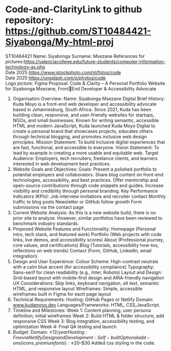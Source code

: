 # Code-and-ClarityLink to github repository: https://github.com/ST10484421-Siyabonga/My-html-proj
ST10484421
Name: Siyabonga
Surname: Msezane
Referances for pictures:https://valenciacollege.edu/future-students/computer-information-technology-as.php  
Date 2025
https://www.istockphoto.com/nl/fotos/code  
Date 2025
https://unsplash.com/s/photos/code  
Logo picture: Figma
Proposal: Code & Clarity – A Personal Portfolio Website for Siyabonga Msezane, FrontEnd Developer & Accessibility Advocate
1. Organisation Overview:
Name: Siyabonga Msezane Digital
Brief History:
Kuda Moyo is a front-end web developer and accessibility advocate based in 
Johannesburg, South Africa. Since 2021, Kuda has been building clean, responsive, and 
user-friendly websites for startups, NGOs, and small businesses. Known for writing 
semantic, accessible HTML and modern JavaScript, Kuda launched Kuda Moyo Digital 
to create a personal brand that showcases projects, educates others through technical 
blogging, and promotes inclusive web design principles.
Mission Statement: To build inclusive digital experiences that are fast, functional, and 
accessible to everyone.
Vision Statement: To lead by example in creating a more usable and equitable web.
Target Audience: Employers, tech recruiters, freelance clients, and learners interested 
in web development best practices.
2. Website Goals and Objectives:
Goals:
Present a polished portfolio to potential employers and collaborators.
Share blog content on front-end technologies, accessibility, and best practices.
Offer mentorship and open-source contributions through code snippets and guides.
Increase visibility and credibility through personal branding.
Key Performance Indicators (KPIs):
Job interview invitations and recruiter contact
Monthly traffic to blog posts
Newsletter or GitHub follow growth
Form submissions via the contact page
3. Current Website Analysis:
As this is a new website build, there is no prior site to analyze. However, similar 
portfolios have been reviewed to benchmark industry standards.
4. Proposed Website Features and Functionality:
Homepage (Personal intro, tech stack, and featured work)
Portfolio (Web projects with code links, live demos, and accessibility scores)
About (Professional journey, core values, and certifications)
Blog (Tutorials, accessibility how-tos, reflections on web trends)
Contact (Form, GitHub, LinkedIn, email integration)
5. Design and User Experience:
Colour Scheme: High-contrast neutrals with a calm blue accent (for accessibility 
compliance)
Typography: Sans-serif for clean readability (e.g., Inter, Roboto)
Layout and Design: Grid-based layout with mobile-first design and ARIA-friendly 
navigation
UX Considerations: Skip links, keyboard navigation, alt text, semantic HTML, and 
responsive layout
Wireframes: Simple, accessible wireframes built in Figma for each page layout
6. Technical Requirements:
Hosting: GitHub Pages or Netlify
Domain: www.kudamoyo.dev
Languages/Frameworks: HTML, CSS,JavaScript.
7. Timeline and Milestones:
Week 1: Content planning, user persona definition, initial wireframes
Week 2: Build HTML & folder structure, add responsive CSS
Week 3: Blog integration, accessibility testing, and optimization
Week 4: Final QA testing and launch
8. Budget:
Domain: ±$12/year
Hosting: Free via Netlify
Design and Development: Self-built
Optional add-ons (icons, premium fonts): ±$20–$30
Added css styling in the code.
